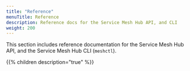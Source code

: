 ```yaml
---
title: "Reference"
menuTitle: Reference
description: Reference docs for the Service Mesh Hub API, and CLI
weight: 200
---
```


This section includes reference documentation for the Service Mesh Hub  API, and the Service Mesh Hub  CLI (`meshctl`).

{{% children description="true" %}}